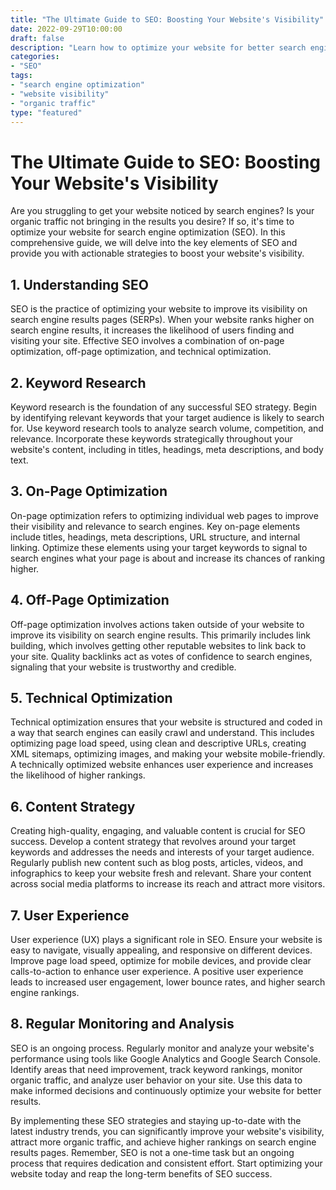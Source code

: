 ```yaml
---
title: "The Ultimate Guide to SEO: Boosting Your Website's Visibility"
date: 2022-09-29T10:00:00
draft: false
description: "Learn how to optimize your website for better search engine rankings and increased organic traffic."
categories:
- "SEO"
tags:
- "search engine optimization"
- "website visibility"
- "organic traffic"
type: "featured"
---
```


# The Ultimate Guide to SEO: Boosting Your Website's Visibility

Are you struggling to get your website noticed by search engines? Is your organic traffic not bringing in the results you desire? If so, it's time to optimize your website for search engine optimization (SEO). In this comprehensive guide, we will delve into the key elements of SEO and provide you with actionable strategies to boost your website's visibility.

## 1. Understanding SEO

SEO is the practice of optimizing your website to improve its visibility on search engine results pages (SERPs). When your website ranks higher on search engine results, it increases the likelihood of users finding and visiting your site. Effective SEO involves a combination of on-page optimization, off-page optimization, and technical optimization.

## 2. Keyword Research

Keyword research is the foundation of any successful SEO strategy. Begin by identifying relevant keywords that your target audience is likely to search for. Use keyword research tools to analyze search volume, competition, and relevance. Incorporate these keywords strategically throughout your website's content, including in titles, headings, meta descriptions, and body text.

## 3. On-Page Optimization

On-page optimization refers to optimizing individual web pages to improve their visibility and relevance to search engines. Key on-page elements include titles, headings, meta descriptions, URL structure, and internal linking. Optimize these elements using your target keywords to signal to search engines what your page is about and increase its chances of ranking higher.

## 4. Off-Page Optimization

Off-page optimization involves actions taken outside of your website to improve its visibility on search engine results. This primarily includes link building, which involves getting other reputable websites to link back to your site. Quality backlinks act as votes of confidence to search engines, signaling that your website is trustworthy and credible.

## 5. Technical Optimization

Technical optimization ensures that your website is structured and coded in a way that search engines can easily crawl and understand. This includes optimizing page load speed, using clean and descriptive URLs, creating XML sitemaps, optimizing images, and making your website mobile-friendly. A technically optimized website enhances user experience and increases the likelihood of higher rankings.

## 6. Content Strategy

Creating high-quality, engaging, and valuable content is crucial for SEO success. Develop a content strategy that revolves around your target keywords and addresses the needs and interests of your target audience. Regularly publish new content such as blog posts, articles, videos, and infographics to keep your website fresh and relevant. Share your content across social media platforms to increase its reach and attract more visitors.

## 7. User Experience

User experience (UX) plays a significant role in SEO. Ensure your website is easy to navigate, visually appealing, and responsive on different devices. Improve page load speed, optimize for mobile devices, and provide clear calls-to-action to enhance user experience. A positive user experience leads to increased user engagement, lower bounce rates, and higher search engine rankings.

## 8. Regular Monitoring and Analysis

SEO is an ongoing process. Regularly monitor and analyze your website's performance using tools like Google Analytics and Google Search Console. Identify areas that need improvement, track keyword rankings, monitor organic traffic, and analyze user behavior on your site. Use this data to make informed decisions and continuously optimize your website for better results.

By implementing these SEO strategies and staying up-to-date with the latest industry trends, you can significantly improve your website's visibility, attract more organic traffic, and achieve higher rankings on search engine results pages. Remember, SEO is not a one-time task but an ongoing process that requires dedication and consistent effort. Start optimizing your website today and reap the long-term benefits of SEO success.
